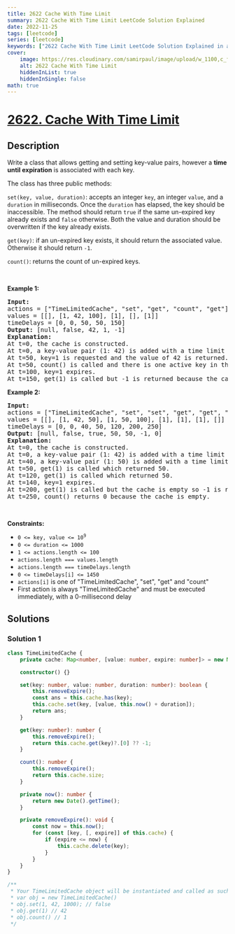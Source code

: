 ```yaml
---
title: 2622 Cache With Time Limit
summary: 2622 Cache With Time Limit LeetCode Solution Explained
date: 2022-11-25
tags: [leetcode]
series: [leetcode]
keywords: ["2622 Cache With Time Limit LeetCode Solution Explained in all languages", "2622 Cache With Time Limit", "LeetCode", "leetcode solution in Python3 C++ Java Go PHP Ruby Swift TypeScript Rust C# JavaScript C", "GeeksforGeeks", "InterviewBit", "Coding Ninjas", "HackerRank", "HackerEarth", "CodeChef", "TopCoder", "AlgoExpert", "freeCodeCamp", "Codeforces", "GitHub", "AtCoder", "Samir Paul"]
cover:
    image: https://res.cloudinary.com/samirpaul/image/upload/w_1100,c_fit,co_rgb:FFFFFF,l_text:Arial_75_bold:2622 Cache With Time Limit - Solution Explained/problem-solving.webp
    alt: 2622 Cache With Time Limit
    hiddenInList: true
    hiddenInSingle: false
math: true
---
```



# [2622. Cache With Time Limit](https://leetcode.com/problems/cache-with-time-limit)


## Description

<p>Write a class that allows getting and setting&nbsp;key-value pairs, however a&nbsp;<strong>time until expiration</strong>&nbsp;is associated with each key.</p>

<p>The class has three public methods:</p>

<p><code>set(key, value, duration)</code>:&nbsp;accepts an integer&nbsp;<code>key</code>, an&nbsp;integer&nbsp;<code>value</code>, and a <code>duration</code> in milliseconds. Once the&nbsp;<code>duration</code>&nbsp;has elapsed, the key should be inaccessible. The method should return&nbsp;<code>true</code>&nbsp;if the same&nbsp;un-expired key already exists and <code>false</code> otherwise. Both the value and duration should be overwritten if the key already exists.</p>

<p><code>get(key)</code>: if an un-expired key exists, it should return the associated value. Otherwise it should return&nbsp;<code>-1</code>.</p>

<p><code>count()</code>: returns the count of un-expired keys.</p>

<p>&nbsp;</p>
<p><strong class="example">Example 1:</strong></p>

<pre>
<strong>Input:</strong> 
actions = [&quot;TimeLimitedCache&quot;, &quot;set&quot;, &quot;get&quot;, &quot;count&quot;, &quot;get&quot;]
values = [[], [1, 42, 100], [1], [], [1]]
timeDelays = [0, 0, 50, 50, 150]
<strong>Output:</strong> [null, false, 42, 1, -1]
<strong>Explanation:</strong>
At t=0, the cache is constructed.
At t=0, a key-value pair (1: 42) is added with a time limit of 100ms. The value doesn&#39;t exist so false is returned.
At t=50, key=1 is requested and the value of 42 is returned.
At t=50, count() is called and there is one active key in the cache.
At t=100, key=1 expires.
At t=150, get(1) is called but -1 is returned because the cache is empty.
</pre>

<p><strong class="example">Example 2:</strong></p>

<pre>
<strong>Input:</strong> 
actions = [&quot;TimeLimitedCache&quot;, &quot;set&quot;, &quot;set&quot;, &quot;get&quot;, &quot;get&quot;, &quot;get&quot;, &quot;count&quot;]
values = [[], [1, 42, 50], [1, 50, 100], [1], [1], [1], []]
timeDelays = [0, 0, 40, 50, 120, 200, 250]
<strong>Output:</strong> [null, false, true, 50, 50, -1, 0]
<strong>Explanation:</strong>
At t=0, the cache is constructed.
At t=0, a key-value pair (1: 42) is added with a time limit of 50ms. The value doesn&#39;t exist so false is returned.
At t=40, a key-value pair (1: 50) is added with a time limit of 100ms. A non-expired value already existed so true is returned and the old value was overwritten.
At t=50, get(1) is called which returned 50.
At t=120, get(1) is called which returned 50.
At t=140, key=1 expires.
At t=200, get(1) is called but the cache is empty so -1 is returned.
At t=250, count() returns 0 because the cache is empty.
</pre>

<p>&nbsp;</p>
<p><strong>Constraints:</strong></p>

<ul>
	<li><code>0 &lt;= key, value &lt;= 10<sup>9</sup></code></li>
	<li><code>0 &lt;= duration &lt;= 1000</code></li>
	<li><code>1 &lt;= actions.length &lt;= 100</code></li>
	<li><code>actions.length === values.length</code></li>
	<li><code>actions.length === timeDelays.length</code></li>
	<li><code>0 &lt;= timeDelays[i] &lt;= 1450</code></li>
	<li><code>actions[i]</code>&nbsp;is one of &quot;TimeLimitedCache&quot;, &quot;set&quot;, &quot;get&quot; and&nbsp;&quot;count&quot;</li>
	<li>First action is always &quot;TimeLimitedCache&quot; and must be executed immediately, with a 0-millisecond delay</li>
</ul>

## Solutions

### Solution 1

<!-- tabs:start -->

```ts
class TimeLimitedCache {
    private cache: Map<number, [value: number, expire: number]> = new Map();

    constructor() {}

    set(key: number, value: number, duration: number): boolean {
        this.removeExpire();
        const ans = this.cache.has(key);
        this.cache.set(key, [value, this.now() + duration]);
        return ans;
    }

    get(key: number): number {
        this.removeExpire();
        return this.cache.get(key)?.[0] ?? -1;
    }

    count(): number {
        this.removeExpire();
        return this.cache.size;
    }

    private now(): number {
        return new Date().getTime();
    }

    private removeExpire(): void {
        const now = this.now();
        for (const [key, [, expire]] of this.cache) {
            if (expire <= now) {
                this.cache.delete(key);
            }
        }
    }
}

/**
 * Your TimeLimitedCache object will be instantiated and called as such:
 * var obj = new TimeLimitedCache()
 * obj.set(1, 42, 1000); // false
 * obj.get(1) // 42
 * obj.count() // 1
 */
```

<!-- tabs:end -->

<!-- end -->
